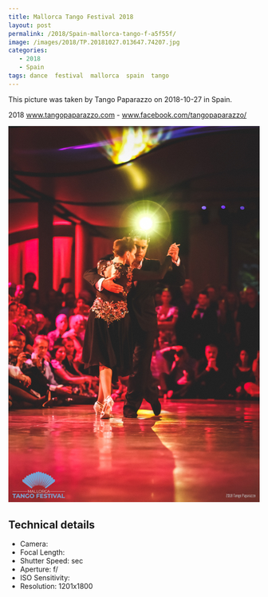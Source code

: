 ```yaml
---
title: Mallorca Tango Festival 2018
layout: post
permalink: /2018/Spain-mallorca-tango-f-a5f55f/
image: /images/2018/TP.20181027.013647.74207.jpg
categories:
   - 2018
   - Spain
tags: dance  festival  mallorca  spain  tango
---
```

   
This picture was taken by Tango Paparazzo on 2018-10-27 in Spain.

2018 www.tangopaparazzo.com - www.facebook.com/tangopaparazzo/

![Mallorca Tango Festival 2018](/images/2018/TP.20181027.013647.74207.jpg)

## Technical details
* <i class="fa-solid fa-camera"></i> Camera: 
* <i class="fa-solid fa-square-caret-left"></i> Focal Length: 
* <i class="fa-solid fa-stopwatch"></i> Shutter Speed:  sec
* <i class="fa-solid fa-circle-dot"></i> Aperture: f/
* <i class="fa-solid fa-lightbulb"></i> ISO Sensitivity: 
* <i class="fa-solid fa-square-full"></i> Resolution: 1201x1800
